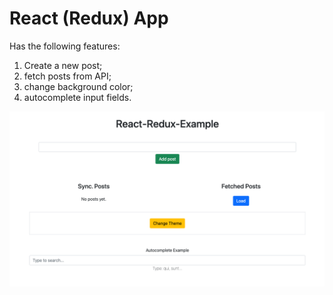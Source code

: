 # React (Redux) App

Has the following features:
1. Create a new post;
2. fetch posts from API;
3. change background color;
4. autocomplete input fields.

![Main View](./public/Main.png)